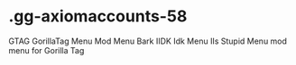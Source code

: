 # .gg-axiomaccounts-58
GTAG GorillaTag Menu Mod Menu Bark IIDK Idk Menu IIs Stupid Menu mod menu for Gorilla Tag
